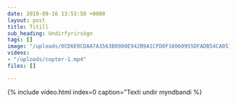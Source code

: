 ```yaml
---
date: 2019-09-16 13:53:58 +0000
layout: post
title: Titill
sub_heading: Undirfyrirsögn
tags: []
image: "/uploads/0CD6E0CDAA7A3563B0900E942B9A1CFD0F16060955DFADB54CA051456392E59C_713x0.jpg"
videos:
- "/uploads/copter-1.mp4"
files: []

---
```

{% include video.html index=0 caption="Texti undir myndbandi %}